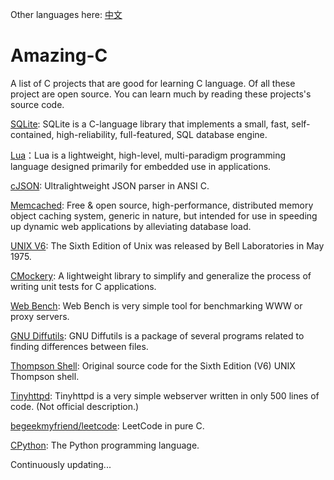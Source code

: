 Other languages here: [中文](https://github.com/jacksonwu0/amazing-c/blob/main/README-zh.md)

# Amazing-C

A list of C projects that are good for learning C language.
Of all these project are open source.
You can learn much by reading these projects's source code.

[SQLite](https://www.sqlite.org/index.html): SQLite is a C-language library that implements a small, fast, self-contained, high-reliability, full-featured, SQL database engine. 

[Lua](https://www.lua.org/download.html)：Lua is a lightweight, high-level, multi-paradigm programming language designed primarily for embedded use in applications.

[cJSON](https://github.com/DaveGamble/cJSON): Ultralightweight JSON parser in ANSI C.

[Memcached](https://blog.csdn.net/wulong710/article/details/82013708): Free & open source, high-performance, distributed memory object caching system, generic in nature, but intended for use in speeding up dynamic web applications by alleviating database load.

[UNIX V6](https://minnie.tuhs.org/cgi-bin/utree.pl?file=V6): The Sixth Edition of Unix was released by Bell Laboratories in May 1975.

[CMockery](https://github.com/google/cmockery): A lightweight library to simplify and generalize the process of writing unit tests for C applications.

[Web Bench](http://home.tiscali.cz/~cz210552/webbench.html): Web Bench is very simple tool for benchmarking WWW or proxy servers. 

[GNU Diffutils](https://www.gnu.org/software/diffutils/): GNU Diffutils is a package of several programs related to finding differences between files.

[Thompson Shell](https://github.com/yvesnrb/Thompson-Shell): Original source code for the Sixth Edition (V6) UNIX Thompson shell.

[Tinyhttpd](https://github.com/EZLippi/Tinyhttpd): Tinyhttpd is a very simple webserver written in only 500 lines of code. (Not official description.)

[begeekmyfriend/leetcode](https://github.com/begeekmyfriend/leetcode): LeetCode in pure C.

[CPython](https://github.com/python/cpython): The Python programming language.

Continuously updating...

